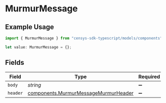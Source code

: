 # MurmurMessage

## Example Usage

```typescript
import { MurmurMessage } from "censys-sdk-typescript/models/components";

let value: MurmurMessage = {};
```

## Fields

| Field                                                                                        | Type                                                                                         | Required                                                                                     | Description                                                                                  |
| -------------------------------------------------------------------------------------------- | -------------------------------------------------------------------------------------------- | -------------------------------------------------------------------------------------------- | -------------------------------------------------------------------------------------------- |
| `body`                                                                                       | *string*                                                                                     | :heavy_minus_sign:                                                                           | N/A                                                                                          |
| `header`                                                                                     | [components.MurmurMessageMurmurHeader](../../models/components/murmurmessagemurmurheader.md) | :heavy_minus_sign:                                                                           | N/A                                                                                          |
